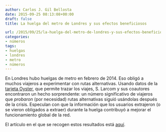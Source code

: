 ```yaml
---
author: Carlos J. Gil Bellosta
date: 2015-09-25 08:13:08+00:00
draft: false
title: La huelga del metro de Londres y sus efectos beneficiosos

url: /2015/09/25/la-huelga-del-metro-de-londres-y-sus-efectos-beneficiosos/
categories:
- números
tags:
- huelgas
- londres
- metro
- números
---
```


En Londres hubo huelgas de metro en febrero de 2014. Eso obligó a muchos viajeros a experimentar con rutas alternativas. Usando datos de la [tarjeta Oyster](https://en.wikipedia.org/wiki/Oyster_card), que permite trazar los viajes, S. Larcom y sus coautores encontraron un hecho sorprendente: un número significativo de viajeros que _probaron_ (por necesidad) rutas alternativas siguió usándolas después de la crisis. Especulan con que la información que los usuarios extrajeron (o se vieron obligados a extraer) durante la huelga contribuyó a mejorar el funcionamiento global de la red.

El artículo en el que se recogen estos resultados está [aquí](http://users.ox.ac.uk/~econ0360/FerdinandRauch/Tube.pdf).
